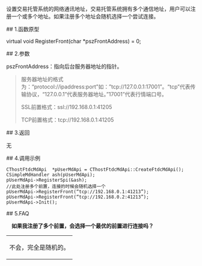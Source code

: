 <p>设置交易托管系统的网络通讯地址，交易托管系统拥有多个通信地址，用户可以注册一个或多个地址。如果注册多个地址会随机选择一个尝试连接。</p>
<span class="anchor" id="91d442bb-2f26-4a60-9223-d2e1e4e4007c"></span>
## 1.函数原型
<p>virtual void RegisterFront(char *pszFrontAddress) = 0;</p>
<span class="anchor" id="29df8815-69a8-4c73-9c50-f7fa0456cf7f"></span>
## 2.参数
<p>pszFrontAddress：指向后台服务器地址的指针。</p>
<blockquote>
<p>服务器地址的格式为：“protocol://ipaddress:port”如：”tcp://127.0.0.1:17001”。“tcp”代表传输协议，“127.0.0.1”代表服务器地址。”17001”代表行情端口号。</p>
<p>SSL前置格式：ssl://192.168.0.1:41205</p>
<p>TCP前置格式：tcp://192.168.0.1:41205</p>
</blockquote>
<span class="anchor" id="31405367-345b-452d-82e1-bb41eaac05de"></span>
## 3.返回
<p>无</p>
<span class="anchor" id="1000a077-3e6b-42bc-b151-e8560d843ba1"></span>
## 4.调用示例
<pre><code>CThostFtdcMdApi  *pUserMdApi = CThostFtdcMdApi::CreateFtdcMdApi();
CSimpleMdHandler ash(pUserMdApi);
pUserMdApi-&gt;RegisterSpi(&amp;ash);
//此处注册多个前置，连接的时候会随机选择一个
pUserMdApi-&gt;RegisterFront(“tcp://192.168.0.1:41213”); 
pUserMdApi-&gt;RegisterFront(“tcp://192.168.0.2:41213”);
pUserMdApi-&gt;Init();
</code></pre>
<span class="anchor" id="97a4fde1-d543-4b9c-96ff-ec037c9a2162"></span>
## 5.FAQ
<p><div class="region_i" id=""><p class="region_header" id="region_header_1" style="padding-left: 1em;font-weight : bold;text-indent: 0px;text-align: left;">如果我注册了多个前置，会选择一个最优的前置进行连接吗？</p><div class="region_panel" id="region_panel_1" style="display:block;"><table><tr><td>
<p>不会，完全是随机的。</p>
</td></tr></table>
</div><p class="region_tail" id="region_tail_1" style="border-top-color:transparent;border-bottom-width:0;"></p></div></p>
